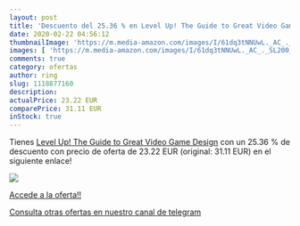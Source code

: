 ```yaml
---
layout: post
title: 'Descuento del 25.36 % en Level Up! The Guide to Great Video Game '
date: 2020-02-22 04:56:12
thumbnailImage: 'https://m.media-amazon.com/images/I/61dq3tNNUwL._AC_._SL200_.jpg'
images: [ 'https://m.media-amazon.com/images/I/61dq3tNNUwL._AC_._SL200_.jpg' ]
comments: true
category: ofertas
author: ring
slug: 1118877160
description:
actualPrice: 23.22 EUR
comparePrice: 31.11 EUR
inStock: true
---
```


Tienes [Level Up! The Guide to Great Video Game Design](https://www.amazon.com/dp/1118877160/?tag=redken08-20) con un 25.36 % de descuento con precio de oferta de 23.22 EUR (original: 31.11 EUR) en el siguiente enlace!

[![](https://m.media-amazon.com/images/I/61dq3tNNUwL._AC_._SL200_.jpg)](https://www.amazon.com/dp/1118877160/?tag=redken08-20)

[Accede a la oferta!!](https://www.amazon.com/dp/1118877160/?tag=redken08-20)

[Consulta otras ofertas en nuestro canal de telegram](https://t.me/s/ofertas25)
